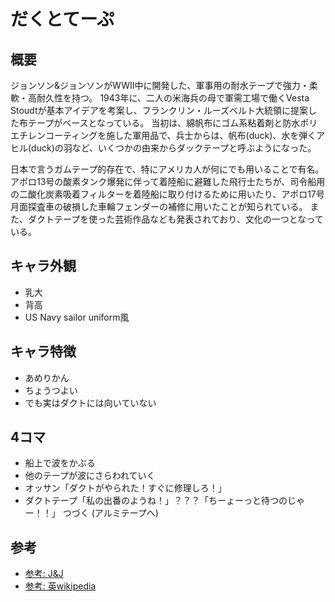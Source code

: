 # だくとてーぷ

## 概要

ジョンソン&ジョンソンがWWII中に開発した、軍事用の耐水テープで強力・柔軟・高耐久性を持つ。
1943年に、二人の米海兵の母で軍需工場で働くVesta Stoudtが基本アイデアを考案し、フランクリン・ルーズベルト大統領に提案した布テープがベースとなっている。
当初は、綿帆布にゴム系粘着剤と防水ポリエチレンコーティングを施した軍用品で、兵士からは、帆布(duck)、水を弾くアヒル(duck)の羽など、いくつかの由来からダックテープと呼ぶようになった。

日本で言うガムテープ的存在で、特にアメリカ人が何にでも用いることで有名。
アポロ13号の酸素タンク爆発に伴って着陸船に避難した飛行士たちが、司令船用の二酸化炭素吸着フィルターを着陸船に取り付けるために用いたり、アポロ17号月面探査車の破損した車輪フェンダーの補修に用いたことが知られている。
また、ダクトテープを使った芸術作品なども発表されており、文化の一つとなっている。

## キャラ外観

- 乳大
- 背高
- US Navy sailor uniform風

## キャラ特徴

- あめりかん
- ちょうつよい
- でも実はダクトには向いていない

## 4コマ

- 船上で波をかぶる
- 他のテープが波にさらわれていく
- オッサン「ダクトがやられた！すぐに修理しろ！」
- ダクトテープ「私の出番のようね！」？？？「ちーょーっと待つのじゃー！！」
つづく (アルミテープへ)

## 参考

- [参考: J&J](https://ourstory.jnj.com/duct-tape)
- [参考: 英wikipedia](https://en.wikipedia.org/wiki/Duct_tape#History_and_etymology)
